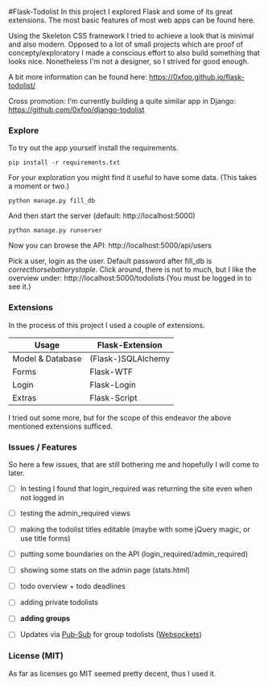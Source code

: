 #Flask-Todolist
In this project I explored Flask and some of its great
extensions. The most basic features of most web apps can be found here.

Using the Skeleton CSS framework I tried to achieve a look that is minimal and also modern. Opposed to a lot of small projects which are proof of concepty/exploratory I made a conscious effort to also build something that looks nice. Nonetheless I'm not a designer, so I strived for good enough.

A bit more information can be found here: https://0xfoo.github.io/flask-todolist/

Cross promotion: I'm currently building a quite similar app in Django: https://github.com/0xfoo/django-todolist


### Explore
To try out the app yourself install the requirements.
```
pip install -r requirements.txt
```
For your exploration you might find it useful to have some data. (This takes a moment or two.)
```
python manage.py fill_db
```
And then start the server (default: http://localhost:5000)
```
python manage.py runserver
```

Now you can browse the API:
http://localhost:5000/api/users

Pick a user, login as the user. Default password after fill_db is *correcthorsebatterystaple*.
Click around, there is not to much, but I like the overview under: http://localhost:5000/todolists
(You must be logged in to see it.)


### Extensions

In the process of this project I used a couple of extensions.

Usage               | Flask-Extension  
------------------- | -----------------------
Model & Database    | (Flask-)SQLAlchemy
Forms               | Flask-WTF
Login               | Flask-Login
Extras              | Flask-Script

I tried out some more, but for the scope of this endeavor the above mentioned extensions sufficed.


### Issues / Features

So here a few issues, that are still bothering me and hopefully I will come to later.

 - [ ] In testing I found that login_required was returning the site even when not logged in
 - [ ] testing the admin_required views
 - [ ] making the todolist titles editable (maybe with some jQuery magic, or use title forms)
 - [ ] putting some boundaries on the API (login_required/admin_required)
 - [ ] showing some stats on the admin page (stats.html)
 - [ ] todo overview + todo deadlines
 - [ ] adding private todolists
 - [ ] **adding groups**
  - [ ] Updates via [Pub-Sub](http://redis.io/topics/pubsub/) for group todolists ([Websockets](http://lucumr.pocoo.org/2012/9/24/websockets-101/))



### License (MIT)
As far as licenses go MIT seemed pretty decent, thus I used it.
